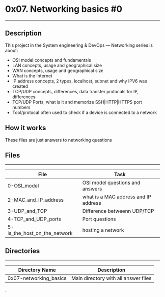 # 0x07. Networking basics #0

---
## Description

This project in the System engineering & DevOps ― Networking series is about:
* OSI model concepts and fundamentals
* LAN concepts, usage and geographical size
* WAN concepts, usage and geographical size
* What is the Internet
* IP address concepts, 2 types, localhost, subnet and why IPV6 was created
* TCP/UDP concepts, differences, data transfer protocals for IP, differences
* TCP/UDP Ports, what is it and memorize SSH|HTTP|HTTPS port numbers
* Tool/protocal often used to check if a device is connected to a network

## How it works
These files are just answers to networking questions

## Files
---
File|Task
---|---
0-OSI_model | OSI model questions and answers
2-MAC_and_IP_address | what is a MAC address and IP address
3-UDP_and_TCP | Difference betweenn UDP/TCP
4-TCP_and_UDP_ports | Port questions
5-is_the_host_on_the_network | hosting a network

## Directories
---
Directory Name | Description
---|---
0x07-networking_basics | Main directory with all answer files


.